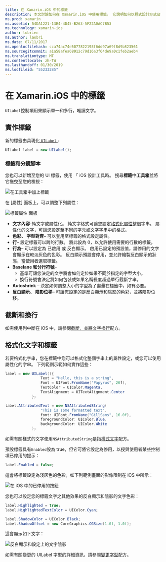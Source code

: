 ```yaml
---
title: 在 Xamarin.iOS 中的標籤
description: 本文討論如何在 Xamarin.iOS 中使用標籤。 它說明如何以程式設計方式及使用 iOS 設計工具建立的標籤。
ms.prod: xamarin
ms.assetid: 54DA1221-13E4-4D45-B263-5F22A0AC7B53
ms.technology: xamarin-ios
author: lobrien
ms.author: laobri
ms.date: 07/11/2017
ms.openlocfilehash: cca74ac74e5077822193f6dd97a69f8d9b823561
ms.sourcegitcommit: a1a58afea68912c79d16a3f64de9a0c1feb2aeb4
ms.translationtype: MT
ms.contentlocale: zh-TW
ms.lasthandoff: 01/30/2019
ms.locfileid: "55233285"
---
```

# <a name="labels-in-xamarinios"></a>在 Xamarin.iOS 中的標籤

`UILabel`控制項用來顯示單一和多行，唯讀文字。 

## <a name="implementing-a-label"></a>實作標籤

新的標籤由具現化[ `UILabel` ](xref:UIKit.UILabel):

```csharp
UILabel label = new UILabel();
```

### <a name="labels-and-storyboards"></a>標籤和分鏡腳本

您也可以新增至您的 UI 標籤，使用 「 iOS 設計工具時。 搜尋**標籤**中**工具箱**並將它拖曳至您的檢視：

![在工具箱中加上標籤](labels-images/image3.png)

在 [屬性] 面板上，可以調整下列屬性：

![標籤屬性 面板](labels-images/image2.png)

- **文字內容**-純文字或屬性化。 純文字格式可讓您設定[格式化屬性](#Formatting_Text_and_Label)整個字串。 屬性化的文字，可讓您設定至不同的字元或文字字串中的格式。
- **色彩、 字型對齊**– 可以套用至標籤的格式設定屬性。
- **行**– 設定標籤可以跨的行數。 將此設為 0，以允許使用需要的行數的標籤。
- **行為**– 可以設定為 已啟用 或 反白顯示。 啟用已設定的預設值，請停用的文字會顯示在較淡灰色的色彩。 反白顯示預設會停用，並允許繪製反白顯示的狀態，當使用者選取標籤。
- **Baselane 和分行符號**– 
    - 基準可讓您決定的文字將會如何定位如果不同於指定的字型大小。
    - 換行符號會決定將如何包裝或如果名稱長度超過單行截斷字串。
- **Autoshrink** – 決定如何調整大小的字型為了盡量在標籤中，如有必要。
- **反白顯示、 陰影位移**– 可讓您設定的是反白顯示和陰影的色彩，並將陰影位移。

## <a name="truncating-and-wrapping"></a>截斷和換行

如需使用列中斷在 iOS 中，請參閱[截斷，並將文字換行](https://github.com/xamarin/recipes/tree/master/Recipes/ios/standard_controls/labels/uilabel-truncate-wrap-text)配方。

<a name="Formatting_Text_and_Label"/>

## <a name="formatting-text-and-label"></a>格式化文字和標籤

若要格式化字串，您在標籤中您可以格式化整個字串上的屬性設定，或您可以使用屬性化的字串。 下列範例示範如何實作這些：

```csharp
label = new UILabel(){
                Text = "Hello, this is a string",
                Font = UIFont.FromName("Papyrus", 20f),
                TextColor = UIColor.Magenta,
                TextAlignment = UITextAlignment.Center
            };
```

```csharp
label.AttributedText = new NSAttributedString(
                "This is some formatted text",
                font: UIFont.FromName("GillSans", 16.0f),
                foregroundColor: UIColor.Blue,
                backgroundColor: UIColor.White
            );
```

如需有關樣式的文字使用`NSAttributedString`是指[樣式文字](https://github.com/xamarin/recipes/tree/master/Recipes/ios/standard_controls/text_field/style_text)配方。

預設標籤具有`Enabled`設為 true，但它可將它設定為停用，以授與使用者某些控制項已停用的提示：

```csharp
label.Enabled = false;
```

這會將標籤設定為淺灰色的色彩，如下列範例畫面的影像限制在 iOS 中所示：

![在 iOS 中的已停用的按鈕](labels-images/image1.png)

您也可以設定您的標籤文字之其他效果的反白顯示和陰影的文字色彩：

```csharp
label.Highlighted = true;
label.HighlightedTextColor = UIColor.Cyan;

label.ShadowColor = UIColor.Black;
label.ShadowOffset = new CoreGraphics.CGSize(1.0f, 1.0f);
```

這會顯示如下文字：

![反白顯示和設定上的文字陰影](labels-images/image4.png)

如需有關變更的 UILabel 字型的詳細資訊，請參閱[變更字型](https://github.com/xamarin/recipes/tree/master/Recipes/ios/standard_controls/labels/change_the_font)配方。





